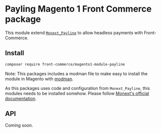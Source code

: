 # Payling Magento 1 Front Commerce package

This module extend [`Monext_Payline`](https://docs.payline.com/display/DT/Plugin+Magento+1) to allow headless payments with Front-Commerce.

## Install

```sh
composer require front-commerce/magento1-module-payline
```

Note: This packages includes a modman file to make easy to install the module in Magento with [modman](https://github.com/colinmollenhour/modman).

As this packages uses code and configuration from `Monext_Payline`, this modules needs to be installed somehow. Please follow [Monext's official documentation](https://docs.payline.com/display/DT/Plugin+Magento+1).

## API

Coming soon.